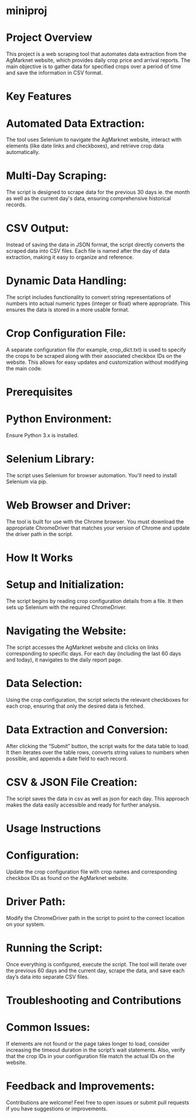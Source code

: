 # miniproj

# Project Overview

This project is a web scraping tool that automates data extraction from the AgMarknet website, which provides daily crop price and arrival reports. The main objective is to gather data for specified crops over a period of time and save the information in CSV format.

# Key Features

# Automated Data Extraction:
The tool uses Selenium to navigate the AgMarknet website, interact with elements (like date links and checkboxes), and retrieve crop data automatically.

# Multi-Day Scraping:
The script is designed to scrape data for the previous 30 days ie. the month as well as the current day's data, ensuring comprehensive historical records.

# CSV Output:
Instead of saving the data in JSON format, the script directly converts the scraped data into CSV files. Each file is named after the day of data extraction, making it easy to organize and reference.

# Dynamic Data Handling:
The script includes functionality to convert string representations of numbers into actual numeric types (integer or float) where appropriate. This ensures the data is stored in a more usable format.

# Crop Configuration File:
A separate configuration file (for example, crop_dict.txt) is used to specify the crops to be scraped along with their associated checkbox IDs on the website. This allows for easy updates and customization without modifying the main code.

# Prerequisites

# Python Environment:
Ensure Python 3.x is installed.

# Selenium Library:
The script uses Selenium for browser automation. You'll need to install Selenium via pip.

# Web Browser and Driver:
The tool is built for use with the Chrome browser. You must download the appropriate ChromeDriver that matches your version of Chrome and update the driver path in the script.

# How It Works

# Setup and Initialization:
The script begins by reading crop configuration details from a file. It then sets up Selenium with the required ChromeDriver.

# Navigating the Website:
The script accesses the AgMarknet website and clicks on links corresponding to specific days. For each day (including the last 60 days and today), it navigates to the daily report page.

# Data Selection:
Using the crop configuration, the script selects the relevant checkboxes for each crop, ensuring that only the desired data is fetched.

# Data Extraction and Conversion:
After clicking the “Submit” button, the script waits for the data table to load. It then iterates over the table rows, converts string values to numbers when possible, and appends a date field to each record.

# CSV & JSON File Creation:
The script saves the data in csv as well as json for each day. This approach makes the data easily accessible and ready for further analysis.

# Usage Instructions

# Configuration:
Update the crop configuration file with crop names and corresponding checkbox IDs as found on the AgMarknet website.

# Driver Path:
Modify the ChromeDriver path in the script to point to the correct location on your system.

# Running the Script:
Once everything is configured, execute the script. The tool will iterate over the previous 60 days and the current day, scrape the data, and save each day’s data into separate CSV files.

# Troubleshooting and Contributions

# Common Issues:
If elements are not found or the page takes longer to load, consider increasing the timeout duration in the script’s wait statements. Also, verify that the crop IDs in your configuration file match the actual IDs on the website.

# Feedback and Improvements:
Contributions are welcome! Feel free to open issues or submit pull requests if you have suggestions or improvements.

